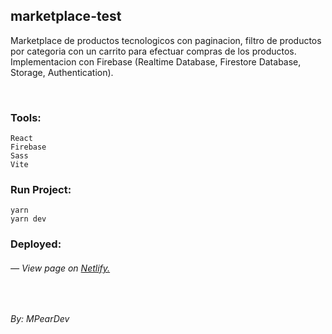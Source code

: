 ## marketplace-test

Marketplace de productos tecnologicos con paginacion, filtro de productos por categoria con un carrito para efectuar compras de los productos. Implementacion con Firebase (Realtime Database, Firestore Database, Storage, Authentication).

<br />

### Tools:

    React
    Firebase
    Sass
    Vite

### Run Project:

    yarn
    yarn dev

### Deployed:

###### — View page on [Netlify.](https://neon-crostata-1b969e.netlify.app/)

<br />

_By: MPearDev_
